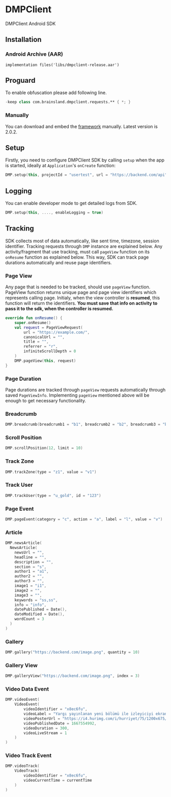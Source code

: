 # DMPClient

DMPClient Android SDK

## Installation

### Android Archive (AAR)
```
implementation files('libs/dmpclient-release.aar')
```

## Proguard
To enable obfuscation please add following line.

```kotlin
-keep class com.brainsland.dmpclient.requests.** { *; }
```

### Manually
You can download and embed the [framework](https://github.com/brainsland/DMPAndroidClientPublic/releases/tag/2.0.2) manually. Latest version is 2.0.2.

## Setup
Firstly, you need to configure DMPClient SDK by calling `setup` when the app is started, ideally at `Application`'s `onCreate` function:

```kotlin
DMP.setup(this, projectId = "usertest", url = "https://backend.com/api", language = "tr", appVersion = "1.0.0")
```

## Logging
You can enable developer mode to get detailed logs from SDK.

```kotlin
DMP.setup(this, ...., enableLogging = true)
```

## Tracking
SDK collects most of data automatically, like sent time, timezone, session identifier. Tracking requests through `DMP` instance are explained below. Any activity/fragment that use tracking, must call `pageView` function on its `onResume` function as explained below. This way, SDK can track page durations automatically and reuse page identifiers.

### Page View
Any page that is needed to be tracked, should use `pageView` function. PageView function returns unique page and page view identifiers which represents calling page. Initialy, when the view controller is **resumed**, this function will return the identifiers. **You must save that info on activity to pass it to the sdk, when the controller is resumed.**

```kotlin
override fun onResume() {
    super.onResume()
    val request = PageViewRequest(
        url = "https://example.com/",
        canonicalUrl = "",
        title = "",
        referrer = "r",
        infiniteScrollDepth = 0
    )
    DMP.pageView(this, request)
}
```

### Page Duration
Page durations are tracked through `pageView` requests automatically through saved `PageViewInfo`. Implementing `pageView` mentioned above will be enough to get necessary functionality.

### Breadcrumb
```kotlin
DMP.breadcrumb(breadcrumb1 = "b1", breadcrumb2 = "b2", breadcrumb3 = "b3", breadcrumb4 = "b4", breadcrumb5 = "b5")
```

### Scroll Position
```kotlin
DMP.scrollPosition(12, limit = 10)
```

### Track Zone
```kotlin
DMP.trackZone(type = "z1", value = "v1")
```

### Track User
```kotlin
DMP.trackUser(type = "u_gold", id = "123")
```

### Page Event
```kotlin
DMP.pageEvent(category = "c", action = "a", label = "l", value = "v")
```

### Article
```kotlin
DMP.newsArticle(
  NewsArticle(
    newsUrl = "",
    headline = "",
    description = "",
    section = "s",
    author1 = "a1",
    author2 = "",
    author3 = "",
    image1 = "i1",
    image2 = "",
    image3 = "",
    keywords = "ss,ss",
    info = "info",
    datePublished = Date(),
    dateModified = Date(),
    wordCount = 3
  )
)
```

### Gallery
```kotlin
DMP.gallery("https://backend.com/image.png", quantity = 10)
```

### Gallery View
```kotlin
DMP.galleryView("https://backend.com/image.png", index = 3)
```

### Video Data Event
```kotlin
DMP.videoEvent(
    VideoEvent(
        videoIdentifier = "x8ec6fu",
        videoLabel = "Yargı yayınlanan yeni bölümü ile izleyiciyi ekrana kilitledi",
        videoPosterUrl = "https://i4.hurimg.com/i/hurriyet/75/1200x675/61efc8354e3fe01654ed9345.jpg",
        videoPublishedDate = 1667554992,
        videoDuration = 300,
        videoLiveStream = 1
    )
)
```

### Video Track Event
```kotlin
DMP.videoTrack(
    VideoTrack(
        videoIdentifier = "x8ec6fu",
        videoCurrentTime = currentTime
    )
)
```